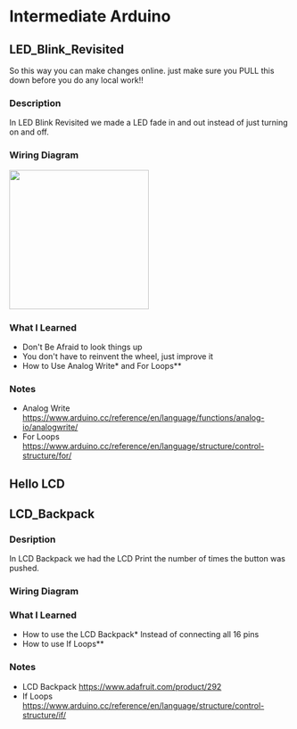 # Intermediate Arduino 

## LED_Blink_Revisited

 So this way you can make changes online.  just make sure you PULL this down before you do any local work!!

### Description 

In LED Blink Revisited we made a LED fade in and out instead of just turning on and off.  

### Wiring Diagram 

<img src="LED_Blink_Revisited.png" width="250" />

### What I Learned

* Don't Be Afraid to look things up 
* You don't have to reinvent the wheel, just improve it 
* How to Use Analog Write* and For Loops**

### Notes

* Analog Write https://www.arduino.cc/reference/en/language/functions/analog-io/analogwrite/
* For Loops https://www.arduino.cc/reference/en/language/structure/control-structure/for/

## Hello LCD 


## LCD_Backpack 

### Desription 

In LCD Backpack we had the LCD Print the number of times the button was pushed.

### Wiring Diagram 


### What I Learned 
* How to use the LCD Backpack* Instead of connecting all 16 pins 
* How to use If Loops**

### Notes
* LCD Backpack https://www.adafruit.com/product/292
* If Loops https://www.arduino.cc/reference/en/language/structure/control-structure/if/
